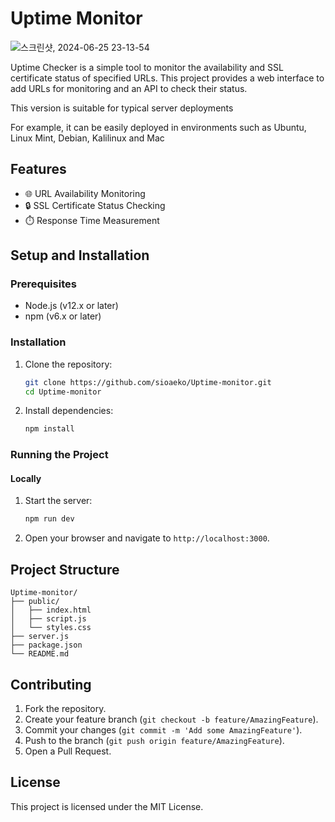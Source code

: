
# Uptime Monitor

![스크린샷, 2024-06-25 23-13-54](https://github.com/sioaeko/Uptime-monitor/assets/101755125/3a80f563-ad68-4350-a1f5-dbe353f58088)

Uptime Checker is a simple tool to monitor the availability and SSL certificate status of specified URLs. This project provides a web interface to add URLs for monitoring and an API to check their status.

This version is suitable for typical server deployments

For example, it can be easily deployed in environments such as Ubuntu, Linux Mint, Debian, Kalilinux and Mac


## Features

- 🌐 URL Availability Monitoring
- 🔒 SSL Certificate Status Checking
- ⏱️ Response Time Measurement

## Setup and Installation

### Prerequisites

- Node.js (v12.x or later)
- npm (v6.x or later)

### Installation

1. Clone the repository:

   ```bash
   git clone https://github.com/sioaeko/Uptime-monitor.git
   cd Uptime-monitor
   ```

2. Install dependencies:

   ```bash
   npm install
   ```

### Running the Project

#### Locally

1. Start the server:

   ```bash
   npm run dev
   ```

2. Open your browser and navigate to `http://localhost:3000`.



## Project Structure

```
Uptime-monitor/
├── public/
│   ├── index.html
│   ├── script.js
│   └── styles.css
├── server.js
├── package.json
└── README.md
```

## Contributing

1. Fork the repository.
2. Create your feature branch (`git checkout -b feature/AmazingFeature`).
3. Commit your changes (`git commit -m 'Add some AmazingFeature'`).
4. Push to the branch (`git push origin feature/AmazingFeature`).
5. Open a Pull Request.

## License

This project is licensed under the MIT License.
